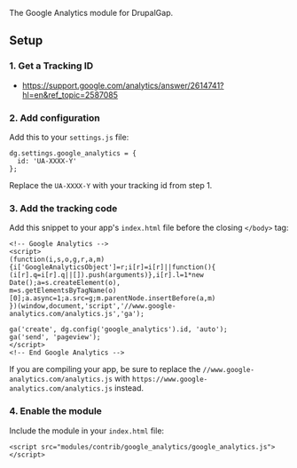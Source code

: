 The Google Analytics module for DrupalGap.

## Setup

### 1. Get a Tracking ID

- https://support.google.com/analytics/answer/2614741?hl=en&ref_topic=2587085

### 2. Add configuration

Add this to your `settings.js` file:

```
dg.settings.google_analytics = {
  id: 'UA-XXXX-Y'
};
```

Replace the `UA-XXXX-Y` with your tracking id from step 1.

### 3. Add the tracking code

Add this snippet to your app's `index.html` file before the closing `</body>` tag:

```
<!-- Google Analytics -->
<script>
(function(i,s,o,g,r,a,m){i['GoogleAnalyticsObject']=r;i[r]=i[r]||function(){
(i[r].q=i[r].q||[]).push(arguments)},i[r].l=1*new Date();a=s.createElement(o),
m=s.getElementsByTagName(o)[0];a.async=1;a.src=g;m.parentNode.insertBefore(a,m)
})(window,document,'script','//www.google-analytics.com/analytics.js','ga');

ga('create', dg.config('google_analytics').id, 'auto');
ga('send', 'pageview');
</script>
<!-- End Google Analytics -->
```

If you are compiling your app, be sure to replace the `//www.google-analytics.com/analytics.js` with `https://www.google-analytics.com/analytics.js` instead.

### 4. Enable the module

Include the module in your `index.html` file:

```
<script src="modules/contrib/google_analytics/google_analytics.js"></script>
```

